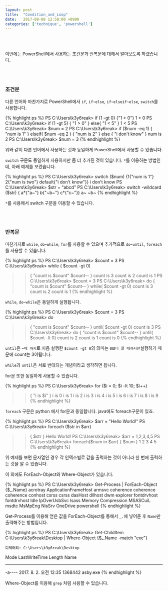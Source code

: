 ```yaml
---
layout: post
title:  "Condition_and_Loop"
date:   2017-08-08 12:58:00 +0900
categories: ['technique', 'powershell']
---
```


<br/><br/>

이번에는 PowerShell에서 사용하는 조건문과 반복문에 대해서 알아보도록 하겠습니다.

<br/><br/>
### 조건문

다른 언어와 마찬가지로 PowerShell에서 `if`, `if~else`, `if~elseif~else`, `switch`를 사용합니다.


{% highlight ps %}
PS C:\Users\k3y6reak> if (1 -gt 0) {"1 > 0"}
1 > 0
PS C:\Users\k3y6reak> if (1 -gt 5) { "1 > 0" } else{ "1 < 5" }
1 < 5
PS C:\Users\k3y6reak> $num = 2
PS C:\Users\k3y6reak> if ($num -eq 1) { "num is 1" } elseif( $num -eq 2 ) { "num is 2" } else { "i don't know" }
num is 2
PS C:\Users\k3y6reak> $num = 3
{% endhighlight %}

위와 같이 다른 언어에서 사용하는 것과 동일하게 PowerShell에서 사용할 수 있습니다.


`switch` 구문도 동일하게 사용하지만 좀 더 추가된 것이 있습니다. `*`를 이용하는 방법인데, 아래 예제를 보겠습니다.

{% highlight ps %}
PS C:\Users\k3y6reak> switch ($num) {1{"num is 1"} 2{"num is two"} default{"i don't know"}}
i don't know
PS C:\Users\k3y6reak> $str = "abcd"
PS C:\Users\k3y6reak> switch -wildcard ($str) { a*{"a~"} *b*{"~b~"} c*{"c~"}}
a~
~b~
{% endhighlight %}

`*`를 사용해서 switch 구문을 이용할 수 있습니다.



<br/><br/>
### 반복문

마찬가지로 `while`, `do~while`, `for`를 사용할 수 있으며 추가적으로 `do~until`, `foreach`를 사용할 수 있습니다.



{% highlight ps %}
PS C:\Users\k3y6reak> $count = 3
PS C:\Users\k3y6reak> while ( $count -gt 0)
>> {
>> "count is $count"
>> $count--
>> }
count is 3
count is 2
count is 1
PS C:\Users\k3y6reak> $count = 3
PS C:\Users\k3y6reak> do
>> {
>> "count is $count"
>> $count--
>> }
>> while( $count -gt 0)
count is 3
count is 2
count is 1
{% endhighlight %}

`while`, `do~while`은 동일하게 실행됩니다.

{% highlight ps %}
PS C:\Users\k3y6reak> $count = 3
PS C:\Users\k3y6reak> do
>> {
>> "count is $count"
>> $count--
>> }
>> until( $count -gt 0)
count is 3
PS C:\Users\k3y6reak> do
>> {
>> "count is $count"
>> $count--
>> }
>> until( $count -lt 0)
count is 2
count is 1
count is 0
{% endhighlight %}

`until`은 `~때 까지`로 처음 실행한 `$count -gt 0`의 의미는 `0보다 클 때까지만`실행하기 때문에 count는 3이됩니다.

`while`과 `until`은 서로 반대되는 개념이라고 생각하면 됩니다.

for문 또한 동일하게 사용할 수 있습니다.

{% highlight ps %}
PS C:\Users\k3y6reak> for ($i = 0; $i -lt 10; $i++)
>> {
>> "i is $i"
>> }
i is 0
i is 1
i is 2
i is 3
i is 4
i is 5
i is 6
i is 7
i is 8
i is 9
{% endhighlight %}

`foreach` 구문은 python 에서 for문과 동일합니다. java에도 foreach구문이 있죠.

{% highlight ps %}
PS C:\Users\k3y6reak> $arr = "Hello World!"
PS C:\Users\k3y6reak> foreach ($str in $arr)
>> {
>> $str
>> }
Hello World!
PS C:\Users\k3y6reak> $arr = 1,2,3,4,5
PS C:\Users\k3y6reak> foreach($num in $arr)
>> {
>> $num
>> }
1
2
3
4
5
{% endhighlight %}

위 예제를 보면 문자열인 경우 각 인덱스별로 값을 출력하는 것이 아니라 한 번에 출력하는 것을 알 수 있습니다. 

이 외에도 ForEach-Object와 Where-Object가 있습니다.

{% highlight ps %}
PS C:\Users\k3y6reak> Get-Process | ForEach-Object {$_.Name}
acrotray
ApplicationFrameHost
armsvc
coherence
coherence
coherence
conhost
csrss
csrss
dasHost
dllhost
dwm
explorer
fontdrvhost
fontdrvhost
Idle
IpOverUsbSvc
lsass
Memory Compression
MSASCuiL
msdtc
MsMpEng
NisSrv
OneDrive
powershell
{% endhighlight %}



Get-Process를 이용해 얻은 값을 ForEach-Object를 통해서 `_.`에 넣어준 후 `Name`만 출력해주는 방법입니다.


{% highlight ps %}
PS C:\Users\k3y6reak> Get-ChildItem C:\Users\k3y6reak\Desktop | Where-Object {$_.Name -match "exe"}


    디렉터리: C:\Users\k3y6reak\Desktop


Mode                LastWriteTime         Length Name
----                -------------         ------ ----
-a----    2017. 8. 2.  오전 12:35        1368442 asby.exe
{% endhighlight %}

Where-Object를 이용해 `grep` 처럼 사용할 수 있습니다.
